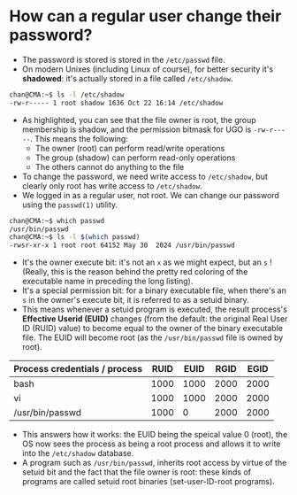 # How can a regular user change their password?

- The password is stored is stored in the `/etc/passwd` file.
- On modern Unixes (including Linux of course), for better security it's **shadowed**: it's actually stored in a file called `/etc/shadow`.

```sh
chan@CMA:~$ ls -l /etc/shadow
-rw-r----- 1 root shadow 1636 Oct 22 16:14 /etc/shadow

```

- As highlighted, you can see that the file owner is root, the group membership is shadow, and the permission bitmask for UGO is `-rw-r-----`. This means the following:
  - The owner (root) can perform read/write operations
  - The group (shadow) can perform read-only operations
  - The others cannot do anything to the file
- To change the password, we need write access to `/etc/shadow`, but clearly only root has write access to `/etc/shadow`.
- We logged in as a regular user, not root. We can change our password using the `passwd(1)` utility.

```sh
chan@CMA:~$ which passwd
/usr/bin/passwd
chan@CMA:~$ ls -l $(which passwd)
-rwsr-xr-x 1 root root 64152 May 30  2024 /usr/bin/passwd
```

- It's the owner execute bit: it's not an `x` as we might expect, but an `s` ! (Really, this is the reason behind the pretty red coloring of the executable name in preceding the long listing).
- It's a special permission bit: for a binary executable file, when there's an `s` in the owner's execute bit, it is referred to as a setuid binary.
- This means whenever a setuid program is executed, the result process's **Effective Userid (EUID)** changes (from the default: the original Real User ID (RUID) value) to become equal to the owner of the binary executable file. The EUID will become root (as the `/usr/bin/passwd` file is owned by root).

| Process credentials / process | RUID | EUID | RGID | EGID |
| ----------------------------- | ---- | ---- | ---- | ---- |
| bash                          | 1000 | 1000 | 2000 | 2000 |
| vi                            | 1000 | 1000 | 2000 | 2000 |
| /usr/bin/passwd               | 1000 | 0    | 2000 | 2000 |



- This answers how it works: the EUID being the speical value 0 (root), the OS now sees the process as being a root process and allows it to write into the `/etc/shadow` database.
- A program such as `/usr/bin/passwd`, inherits root access by virtue of the setuid bit and the fact that the file owner is root: these kinds of programs are called setuid root binaries (set-user-ID-root programs).